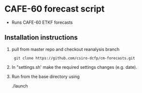 CAFE-60 forecast script
============================================================================

* Runs CAFE-60 ETKF forecasts


Installation instructions
----------------------------------------------------------------------

1) pull from master repo and checkout reanalysis branch
	
        git clone https://github.com/csiro-dcfp/cm-forecasts.git

2) In "settings.sh' make the required settings changes (e.g. date).

3) Run from the base directory using

	./launch


